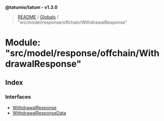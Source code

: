 **@tatumio/tatum - v1.3.0**

> [README](../README.md) / [Globals](../globals.md) / "src/model/response/offchain/WithdrawalResponse"

# Module: "src/model/response/offchain/WithdrawalResponse"

## Index

### Interfaces

* [WithdrawalResponse](../interfaces/_src_model_response_offchain_withdrawalresponse_.withdrawalresponse.md)
* [WithdrawalResponseData](../interfaces/_src_model_response_offchain_withdrawalresponse_.withdrawalresponsedata.md)

